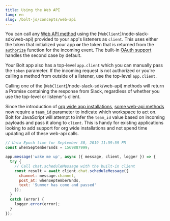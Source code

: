 ```yaml
---
title: Using the Web API
lang: en
slug: /bolt-js/concepts/web-api
---
```


You can call any [Web API method](/reference/methods) using the [`WebClient`]/node-slack-sdk/web-api) provided to your app's listeners as `client`. This uses either the token that initialized your app **or** the token that is returned from the [`authorize`](/bolt-js/concepts/authorization) function for the incoming event. The built-in [OAuth support](/bolt-js/concepts/authenticating-oauth) handles the second case by default.

Your Bolt app also has a top-level `app.client` which you can manually pass the `token` parameter. If the incoming request is not authorized or you're calling a method from outside of a listener, use the top-level `app.client`.

Calling one of the [`WebClient`]/node-slack-sdk/web-api) methods will return a Promise containing the response from Slack, regardless of whether you use the top-level or listener's client.

Since the introduction of [org wide app installations](/enterprise-grid/), [some web-api methods](/enterprise-grid/developing-for-enterprise-grid#using-apis) now require a `team_id` parameter to indicate which workspace to act on. Bolt for JavaScript will attempt to infer the `team_id` value based on incoming payloads and pass it along to `client`. This is handy for existing applications looking to add support for org wide installations and not spend time updating all of these web-api calls.

```javascript
// Unix Epoch time for September 30, 2019 11:59:59 PM
const whenSeptemberEnds = 1569887999;

app.message('wake me up', async ({ message, client, logger }) => {
  try {
    // Call chat.scheduleMessage with the built-in client
    const result = await client.chat.scheduleMessage({
      channel: message.channel,
      post_at: whenSeptemberEnds,
      text: 'Summer has come and passed'
    });
  }
  catch (error) {
    logger.error(error);
  }
});
```